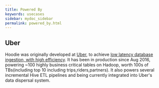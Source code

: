 ```yaml
---
title: Powered By
keywords: usecases
sidebar: mydoc_sidebar
permalink: powered_by.html
---
```


## Uber

Hoodie was originally developed at [Uber](https://uber.com), to achieve [low latency database ingestion, with high efficiency](http://www.slideshare.net/vinothchandar/hadoop-strata-talk-uber-your-hadoop-has-arrived/32).
It has been in production since Aug 2016, powering ~100 highly business critical tables on Hadoop, worth 100s of TBs(including top 10 including trips,riders,partners).
It also powers several incremental Hive ETL pipelines and being currently integrated into Uber's data dispersal system.
